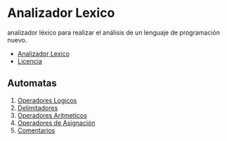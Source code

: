 # Analizador Lexico
analizador léxico para realizar el análisis de un lenguaje de programación nuevo.

* <a href="./src/Model/LexicalAnalyzer.java">Analizador Lexico</a>
* <a href="./LICENSE">Licencia</a>

<h2>Automatas</h2>

<ol>
  <li><a href="./src/Controller/AutomataLogicalOperators.java">Operadores Logicos</a></li>
  <li><a href="./src/Controller/AutomataDelimiter.java">Delimitadores</a></li>
  <li><a href="./src/Controller/AutomataArithmeticOperators.java">Operadores Aritmeticos</a></li>
  <li><a href="./src/Controller/AutomataAssignmentOperators.java">Operadores de Asignación</a></li>
  <li><a href="./src/Controller/AutomataComments.java">Comentarios</a></li>
</ol>

